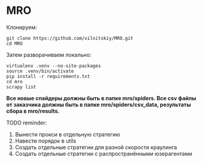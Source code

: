 # MRO #
Клонируем:
```
git clone https://github.com/vilnitskiy/MRO.git
cd MRO
```
Затем разворачиваем локально:
```
virtualenv .venv --no-site-packages
source .venv/bin/activate
pip install -r requirements.txt
cd mro
scrapy list
```
**Все новые спайдеры должны быть в папке mro/spiders. Все csv файлы от заказчика должны быть в папке mro/spiders/csv_data, результаты сбора в mro/results.**

TODO reminder:
1) Вынести прокси в отдельную стратегию
2) Навести порядок в utils
3) Создать отдельные стратегии для разной скорости краулинга
4) Создать отдельные стратегии с распространёнными юзерагентами